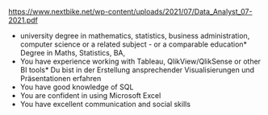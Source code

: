 https://www.nextbike.net/wp-content/uploads/2021/07/Data_Analyst_07-2021.pdf

 * university degree in mathematics, statistics, business administration, computer science or a related subject - or a comparable education* Degree in Maths, Statistics, BA, 
 * You have experience working with Tableau, QlikView/QlikSense or other BI tools* Du bist in der Erstellung ansprechender Visualisierungen und Präsentationen erfahren
 * You have good knowledge of SQL
 * You are confident in using Microsoft Excel
 * You have excellent communication and social skills
